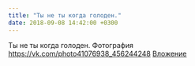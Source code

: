 ```yaml
---
title: "Ты не ты когда голоден."
date: 2018-09-08 14:42:00 +0300
---
```


Ты не ты когда голоден.
Фотография
<a class="vk-attach" href="https://vk.com/photo41076938_456244248">https://vk.com/photo41076938_456244248</a>
<a class="vk-attach" href="https://vk.com/photo41076938_456244248">Вложение</a>
